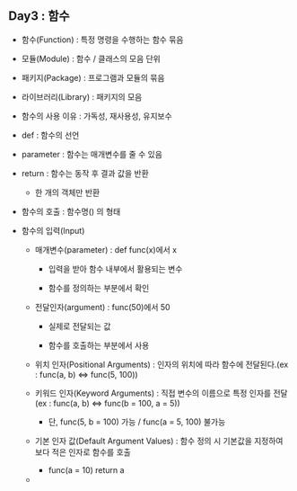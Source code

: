 ## Day3 : 함수

- 함수(Function) : 특정 명령을 수행하는 함수 묶음

- 모듈(Module) : 함수 / 클래스의 모음 단위 

- 패키지(Package) : 프로그램과 모듈의 묶음

- 라이브러리(Library) : 패키지의 모음

- 함수의 사용 이유 : 가독성, 재사용성, 유지보수

- def : 함수의 선언

- parameter : 함수는 매개변수를 줄 수 있음

- return : 함수는 동작 후 결과 값을 반환
  
  - 한 개의 객체만 반환

- 함수의 호출 : 함수명() 의 형태

- 함수의 입력(Input)
  
  - 매개변수(parameter) : def func(x)에서 x
    
    - 입력을 받아 함수 내부에서 활용되는 변수
    
    - 함수를 정의하는 부분에서 확인
  
  - 전달인자(argument) : func(50)에서 50
    
    - 실제로 전달되는 값
    
    - 함수를 호출하는 부분에서 사용
  
  - 위치 인자(Positional Arguments) : 인자의 위치에 따라 함수에 전달된다.(ex : func(a, b) <=> func(5, 100))
  
  - 키워드 인자(Keyword Arguments) : 직접 변수의 이름으로 특정 인자를 전달(ex : func(a, b) <=> func(b = 100, a = 5))
    
    - 단, func(5, b = 100) 가능 / func(a = 5, 100) 불가능
  
  - 기본 인자 값(Default Argument Values) : 함수 정의 시 기본값을 지정하여 보다 적은 인자로 함수를 호출
    
    - func(a = 10) return a
  
  - 




